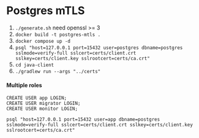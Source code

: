 # Postgres mTLS

1. `./generate.sh` need openssl >= 3
2. `docker build -t postgres-mtls .`
3. `docker compose up -d`
4. `psql "host=127.0.0.1 port=15432 user=postgres dbname=postgres sslmode=verify-full sslcert=certs/client.crt sslkey=certs/client.key sslrootcert=certs/ca.crt"`
5. `cd java-client`
6. `./gradlew run --args "../certs"`

#### Multiple roles

```
CREATE USER app LOGIN;
CREATE USER migrator LOGIN;
CREATE USER monitor LOGIN;
```

`psql "host=127.0.0.1 port=15432 user=app dbname=postgres sslmode=verify-full sslcert=certs/client.crt sslkey=certs/client.key sslrootcert=certs/ca.crt"`

